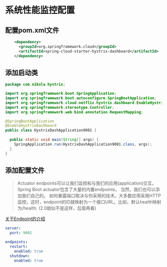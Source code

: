 # 系统性能监控配置
## 配置pom.xml文件
```xml
    <dependency>
      <groupId>org.springframework.cloud</groupId>
      <artifactId>spring-cloud-starter-hystrix-dashboard</artifactId>
    </dependency>
```

## 添加启动类
```java
package com.nikola.hystrix;

import org.springframework.boot.SpringApplication;
import org.springframework.boot.autoconfigure.SpringBootApplication;
import org.springframework.cloud.netflix.hystrix.dashboard.EnableHystrixDashboard;
import org.springframework.stereotype.Controller;
import org.springframework.web.bind.annotation.RequestMapping;

@SpringBootApplication
@EnableHystrixDashboard
public class HystrixDashApplication9001 {
  
  public static void main(String[] args) {
    SpringApplication.run(HystrixDashApplication9001.class, args);
  }
}

```

## 添加配置文件
> Actuator endpoints可以让我们监控和与我们的应用(application)交互。Spring Boot actuator包含了大量的内置endpoints， 当然，我们也可以添加我们自己的。
如何暴露端口取决与你采用的技术。大多数应用采用HTTP监控，这时，endpoint的ID就映射为一个接口URL。比如，默认health映射为/health. (2.0貌似不是这样，后面再看)

[关于Endpoint的介绍](https://cloud.tencent.com/developer/article/1059807)

```yml
server:
  port: 9001

endpoints:
  restart:
    enabled: true
  shutdown:
    enabled: true
    
```

